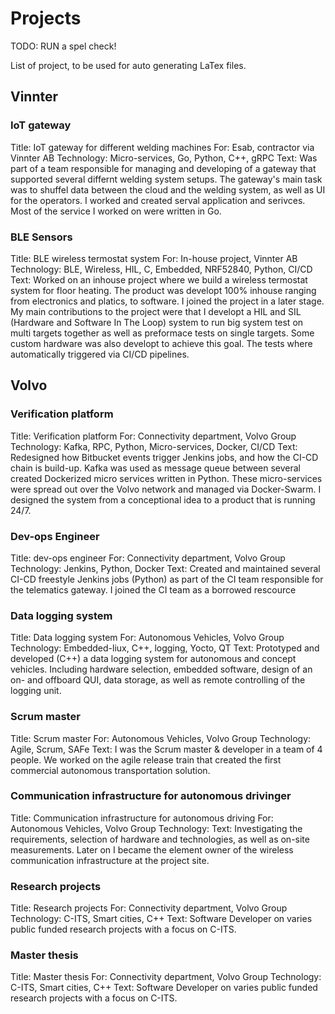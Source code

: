 # Projects

TODO: RUN a spel check!

List of project, to be used for auto generating LaTex files.

## Vinnter

### IoT gateway
Title: IoT gateway for different welding machines
For: Esab, contractor via Vinnter AB
Technology: Micro-services, Go, Python, C++, gRPC
Text: Was part of a team responsible for managing and developing of a gateway that supported several differnt welding system setups. The gateway's main task was to shuffel data between the cloud and the welding system, as well as UI for the operators. I worked and created serval application and serivces. Most of the service I worked on were written in Go.

### BLE Sensors
Title: BLE wireless termostat system
For: In-house project, Vinnter AB
Technology: BLE, Wireless, HIL, C, Embedded, NRF52840, Python, CI/CD
Text: Worked on an inhouse project where we build a wireless termostat system for floor heating. The product was developt 100% inhouse ranging from electronics and platics, to software. I joined the project in a later stage. My main contributions to the project were that I developt a HIL and SIL (Hardware and Software In The Loop) system to run big system test on multi targets together as well as preformace tests on single targets. Some custom hardware was also developt to achieve this goal. The tests where automatically triggered via CI/CD pipelines.

## Volvo

### Verification platform
Title: Verification platform
For: Connectivity department, Volvo Group
Technology: Kafka, RPC, Python, Micro-services, Docker, CI/CD
Text: Redesigned how Bitbucket events trigger Jenkins jobs, and how the CI-CD chain is build-up. Kafka was used as message queue between several created Dockerized micro services written in Python. These micro-services were spread out over the Volvo network and managed via Docker-Swarm. I designed the system from a conceptional idea to a product that is running 24/7.

### Dev-ops Engineer
Title: dev-ops engineer
For: Connectivity department, Volvo Group
Technology: Jenkins, Python, Docker
Text: Created and maintained several CI-CD freestyle Jenkins jobs (Python) as part of the CI team responsible for the telematics gateway. I joined the CI team as a borrowed rescource

### Data logging system
Title: Data logging system
For: Autonomous Vehicles, Volvo Group
Technology: Embedded-liux, C++, logging, Yocto, QT
Text: Prototyped and developed (C++) a data logging system for autonomous and concept vehicles. Including hardware selection, embedded software, design of an on- and offboard QUI, data storage, as well as remote controlling of the logging unit.

### Scrum master
Title: Scrum master
For: Autonomous Vehicles, Volvo Group
Technology: Agile, Scrum, SAFe
Text: I was the Scrum master & developer in a team of 4 people. We worked on the agile release train that created the first commercial autonomous transportation solution.

### Communication infrastructure for autonomous drivinger
Title: Communication infrastructure for autonomous driving
For: Autonomous Vehicles, Volvo Group
Technology: 
Text: Investigating the requirements, selection of hardware and technologies, as well as on-site measurements. Later on I became the element owner of the wireless communication infrastructure at the project site.

### Research projects
Title: Research projects
For: Connectivity department, Volvo Group
Technology: C-ITS, Smart cities, C++
Text: Software Developer on varies public funded research projects with a focus on C-ITS.

### Master thesis
Title: Master thesis
For: Connectivity department, Volvo Group
Technology: C-ITS, Smart cities, C++
Text: Software Developer on varies public funded research projects with a focus on C-ITS.
